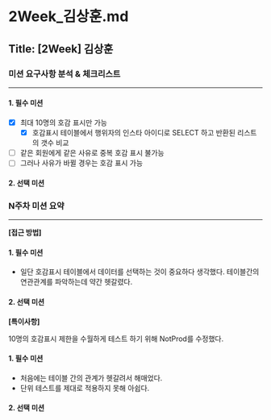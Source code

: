 # 2Week_김상훈.md

## Title: [2Week] 김상훈

### 미션 요구사항 분석 & 체크리스트

---

#### 1. 필수 미션
- [x] 최대 10명의 호감 표시만 가능
  - [x] 호감표시 테이블에서 행위자의 인스타 아이디로 SELECT 하고 반환된 리스트의 갯수 비교
- [ ] 같은 회원에게 같은 사유로 중복 호감 표시 불가능
- [ ] 그러나 사유가 바뀔 경우는 호감 표시 가능

#### 2. 선택 미션


### N주차 미션 요약

---

**[접근 방법]**
#### 1. 필수 미션
- 일단 호감표시 테이블에서 데이터를 선택하는 것이 중요하다 생각했다. 테이블간의 연관관계를 파악하는데 약간 헷갈렸다.

#### 2. 선택 미션

**[특이사항]**

10명의 호감표시 제한을 수월하게 테스트 하기 위해 NotProd를 수정했다.

#### 1. 필수 미션
- 처음에는 테이블 간의 관계가 헷갈려서 해매었다.
- 단위 테스트를 제대로 적용하지 못해 아쉽다.

#### 2. 선택 미션